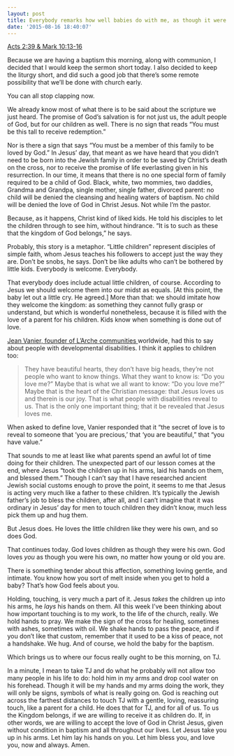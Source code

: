 ```yaml
---
layout: post
title: Everybody remarks how well babies do with me, as though it were a surprise
date: '2015-08-16 18:40:07'
---
```



[Acts 2:39 & Mark 10:13-16](http://bible.oremus.org/?ql=306749806)

Because we are having a baptism this morning, along with communion, I decided that I would keep the sermon short today. I also decided to keep the liturgy short, and did such a good job that there’s some remote possibility that we’ll be done with church early.

You can all stop clapping now.

We already know most of what there is to be said about the scripture we just heard. The promise of God’s salvation is for not just us, the adult people of God, but for our children as well. There is no sign that reads “You must be this tall to receive redemption.”

Nor is there a sign that says “You must be a member of this family to be loved by God.” In Jesus’ day, that meant as we have heard that you didn’t need to be born into the Jewish family in order to be saved by Christ’s death on the cross, nor to receive the promise of life everlasting given in his resurrection. In our time, it means that there is no one special form of family required to be a child of God. Black, white, two mommies, two daddies, Grandma and Grandpa, single mother, single father, divorced parent: no child will be denied the cleansing and healing waters of baptism. No child will be denied the love of God in Christ Jesus. Not while I’m the pastor.

Because, as it happens, Christ kind of liked kids. He told his disciples to let the children through to see him, without hindrance. “It is to such as these that the kingdom of God belongs,” he says.

Probably, this story is a metaphor. “Little children” represent disciples of simple faith, whom Jesus teaches his followers to accept just the way they are. Don’t be snobs, he says. Don’t be like adults who can’t be bothered by little kids. Everybody is welcome. Everybody.

That everybody does include actual little children, of course. According to Jesus we should welcome them into our midst as equals. [At this point, the baby let out a little cry. He agreed.] More than that: we should imitate how they welcome the kingdom: as something they cannot fully grasp or understand, but which is wonderful nonetheless, because it is filled with the love of a parent for his children. Kids know when something is done out of love.

[Jean Vanier, founder of L’Arche communities ](http://www.americamagazine.org/content/all-things/god-chooses-despised-interview-2015-templeton-prize-laureate-jean-vanier)worldwide, had this to say about people with developmental disabilities. I think it applies to children too:

> They have beautiful hearts, they don’t have big heads, they’re not people who want to know things. What they want to know is: “Do you love me?” Maybe that is what we all want to know: “Do you love me?” Maybe that is the heart of the Christian message: that Jesus loves us and therein is our joy. That is what people with disabilities reveal to us. That is the only one important thing; that it be revealed that Jesus loves me.

When asked to define love, Vanier responded that it “the secret of love is to reveal to someone that ‘you are precious,’ that ‘you are beautiful,” that “you have value.”

That sounds to me at least like what parents spend an awful lot of time doing for their children. The unexpected part of our lesson comes at the end, where Jesus “took the children up in his arms, laid his hands on them, and blessed them.” Though I can’t say that I have researched ancient Jewish social customs enough to prove the point, it seems to me that Jesus is acting very much like a father to these children. It’s typically the Jewish father’s job to bless the children, after all, and I can’t imagine that it was ordinary in Jesus’ day for men to touch children they didn’t know, much less pick them up and hug them.

But Jesus does. He loves the little children like they were his own, and so does God.

That continues today. God loves children as though they were his own. God loves *you* as though you were his own, no matter how young or old you are.

There is something tender about this affection, something loving gentle, and intimate. You know how you sort of melt inside when you get to hold a baby? That’s how God feels about you.

Holding, touching, is very much a part of it. Jesus *takes* the children up into his arms, he *lays* his hands on them. All this week I’ve been thinking about how important touching is to my work, to the life of the church, really. We hold hands to pray. We make the sign of the cross for healing, sometimes with ashes, sometimes with oil. We shake hands to pass the peace, and if you don’t like that custom, remember that it used to be a kiss of peace, not a handshake. We hug. And of course, we hold the baby for the baptism.

Which brings us to where our focus really ought to be this morning, on TJ.

In a minute, I mean to take TJ and do what he probably will not allow too many people in his life to do: hold him in my arms and drop cool water on his forehead. Though it will be my hands and my arms doing the work, they will only be signs, symbols of what is really going on. God is reaching out across the farthest distances to touch TJ with a gentle, loving, reassuring touch, like a parent for a child. He does that for TJ, and for all of us. To us the Kingdom belongs, if we are willing to receive it as children do. If, in other words, we are willing to accept the love of God in Christ Jesus, given without condition in baptism and all throughout our lives. Let Jesus take you up in his arms. Let him lay his hands on you. Let him bless you, and love you, now and always. Amen.


